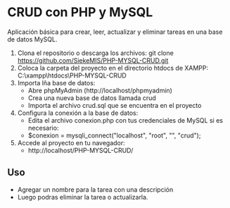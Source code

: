 # CRUD con PHP y MySQL
Aplicación básica para crear, leer, actualizar y eliminar tareas en una base de datos MySQL.

1. Clona el repositorio o descarga los archivos: git clone https://github.com/SiekeMIS/PHP-MYSQL-CRUD.git
2. Coloca la carpeta del proyecto en el directorio htdocs de XAMPP: C:\xampp\htdocs\PHP-MYSQL-CRUD
3. Importa lña base de datos:
    - Abre phpMyAdmin (http://localhost/phpmyadmin)
    - Crea una nueva base de datos llamada crud
    - Importa el archivo crud.sql que se encuentra en el proyecto
4. Configura la conexión a la base de datos:
    - Edita el archivo conexion.php con tus credenciales de MySQL si es necesario:
    - $conexion = mysqli_connect("localhost", "root", "", "crud");
5. Accede al proyecto en tu navegador:
    - http://localhost/PHP-MYSQL-CRUD/
## Uso
- Agregar un nombre para la tarea con una descripción
- Luego podras eliminar la tarea o actualizarla.
